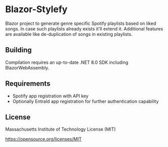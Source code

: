 # Blazor-Stylefy

Blazor project to generate genre specific Spotify playlists based on liked songs. In case such playlists already exists it'll extend it. Additional features are available like de-duplication of songs in existing playlists.

## Building

Compilation requires an up-to-date .NET 8.0 SDK including BlazorWebAssembly.

## Requirements

- Spotify app registration with API key
- Optionally EntraId app registration for further authentication capability

## License

Massachusetts Institute of Technology License (MIT)

https://opensource.org/licenses/MIT
